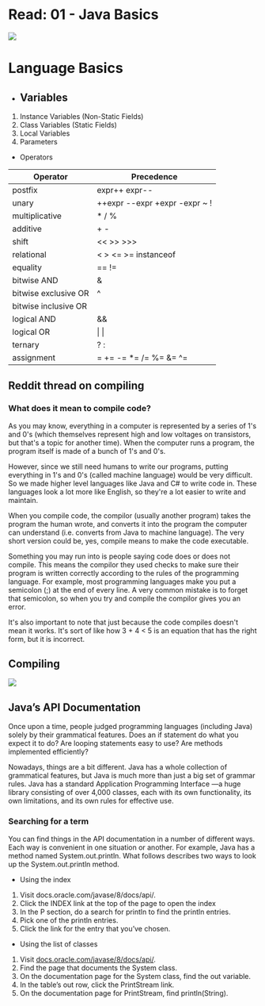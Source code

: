 # Read: 01 - Java Basics
![](https://blog.uniquez.co/wp-content/uploads/2021/01/word-image-30.jpeg)
# Language Basics
- ## Variables
1. Instance Variables (Non-Static Fields)
2. Class Variables (Static Fields)
3. Local Variables
4. Parameters

- Operators



|Operator| Precedence|
| --------- |------------ |
postfix|	expr++ expr--|
|unary	|++expr --expr +expr -expr ~ !
|multiplicative|	* / %
|additive	|+ -
|shift|	<< >> >>>
|relational|	< > <= >= instanceof
|equality	|== !=
|bitwise AND|	&
|bitwise exclusive OR|	^
|bitwise inclusive OR	|
|logical AND|	\&&
|logical OR|	\| \|
|ternary	|? :
|assignment	|= += -= *= /= %= &= ^= |= <<= >>= >>>=


## Reddit thread on compiling
###  What does it mean to compile code?
As you may know, everything in a computer is represented by a series of 1's and 0's (which themselves represent high and low voltages on transistors, but that's a topic for another time). When the computer runs a program, the program itself is made of a bunch of 1's and 0's.

However, since we still need humans to write our programs, putting everything in 1's and 0's (called machine language) would be very difficult. So we made higher level languages like Java and C# to write code in. These languages look a lot more like English, so they're a lot easier to write and maintain.

When you compile code, the compilor (usually another program) takes the program the human wrote, and converts it into the program the computer can understand (i.e. converts from Java to machine language). The very short version could be, yes, compile means to make the code executable.

Something you may run into is people saying code does or does not compile. This means the compilor they used checks to make sure their program is written correctly according to the rules of the programming language. For example, most programming languages make you put a semicolon (;) at the end of every line. A very common mistake is to forget that semicolon, so when you try and compile the compilor gives you an error.

It's also important to note that just because the code compiles doesn't mean it works. It's sort of like how 3 + 4 < 5 is an equation that has the right form, but it is incorrect.


## Compiling
![](https://imgs.xkcd.com/comics/compiling.png)



## Java’s API Documentation
Once upon a time, people judged programming languages (including Java) solely by their grammatical features. Does an if statement do what you expect it to do? Are looping statements easy to use? Are methods implemented efficiently?

Nowadays, things are a bit different. Java has a whole collection of grammatical features, but Java is much more than just a big set of grammar rules. Java has a standard Application Programming Interface —a huge library consisting of over 4,000 classes, each with its own functionality, its own limitations, and its own rules for effective use.


### Searching for a term
You can find things in the API documentation in a number of different ways. Each way is convenient in one situation or another. For example, Java has a method named System.out.println. What follows describes two ways to look up the System.out.println method.
- Using the index
1. Visit docs.oracle.com/javase/8/docs/api/.
2. Click the INDEX link at the top of the page to open the index
3. In the P section, do a search for println to find the println entries.
4. Pick one of the println entries.
5. Click the link for the entry that you’ve chosen.


- Using the list of classes
1. Visit [docs.oracle.com/javase/8/docs/api/](docs.oracle.com/javase/8/docs/api/).
2. Find the page that documents the System class.
3. On the documentation page for the System class, find the out variable.
4. In the table’s out row, click the PrintStream link.
5. On the documentation page for PrintStream, find println(String).